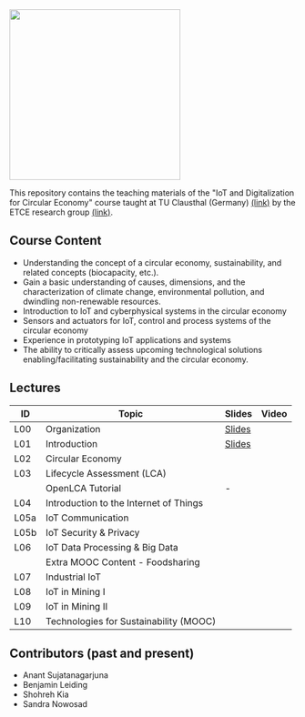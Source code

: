<img src="https://www.presse.tu-clausthal.de/fileadmin/Presse/images/Corporate_Design/Logo/Logo_TUC_en_CMYK.jpg" width="300">

This repository contains the teaching materials of the "IoT and Digitalization for Circular Economy" course taught at TU Clausthal (Germany) [(link)](https://www.isse.tu-clausthal.de/en/) by the ETCE research group [(link)](https://etce-lab.com).

## Course Content

- Understanding the concept of a circular economy, sustainability, and related concepts (biocapacity, etc.).
- Gain a basic understanding of causes, dimensions, and the characterization of climate change, environmental pollution, and dwindling non-renewable resources. 
- Introduction to IoT and cyberphysical systems in the circular economy
- Sensors and actuators for IoT, control and process systems of the circular economy
- Experience in prototyping IoT applications and systems
- The ability to critically assess upcoming technological solutions enabling/facilitating sustainability and the circular economy.

## Lectures

| ID   | Topic                                    | Slides                                                            | Video                                                                                                          |
|------|------------------------------------------|-------------------------------------------------------------------|----------------------------------------------------------------------------------------------------------------|
| L00  | Organization                             | [Slides](IoT-L00-Organization.pdf)                               |  |
| L01  | Introduction                             | [Slides](https://github.com/ETCE-LAB/teaching-material/blob/master/Emerging-Technologies-for-the-Circular-Economy/ETCE-L01-Introduction.pdf)                               |  |
| L02  | Circular Economy                         |   |   | 
| L03  | Lifecycle Assessment (LCA)               |   |   |
|      | OpenLCA Tutorial                         | - |   |
| L04  | Introduction to the Internet of Things   |   |   |
| L05a | IoT Communication                        |   |   |
| L05b | IoT Security & Privacy                   |   |   |
| L06  | IoT Data Processing & Big Data           |   |   |
|      | Extra MOOC Content - Foodsharing         |   |   |
| L07  | Industrial IoT                           |   |   |
| L08  | IoT in Mining I                          |   |   |
| L09  | IoT in Mining II                         |   |   |
| L10  | Technologies for Sustainability (MOOC)   |   |   |


## Contributors (past and present)
- Anant Sujatanagarjuna
- Benjamin Leiding
- Shohreh Kia
- Sandra Nowosad
